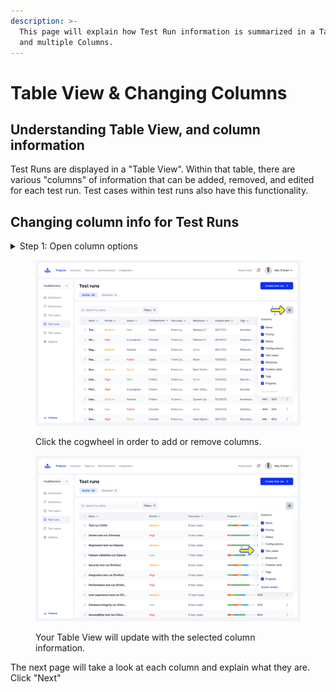 ```yaml
---
description: >-
  This page will explain how Test Run information is summarized in a Table View
  and multiple Columns.
---
```


# Table View & Changing Columns

## Understanding Table View, and column information

Test Runs are displayed in a "Table View". Within that table, there are various "columns" of information that can be added, removed, and edited for each test run. Test cases within test runs also have this functionality.

## Changing column info for Test Runs

<details>

<summary>Step 1: Open column options</summary>

On the Test Runs page, click on the cogwheel icon. From there you can select which columns to add and remove from your Table View.

</details>

<figure><img src="../../../.gitbook/assets/813_Test runs - Column filters.png" alt=""><figcaption><p>Click the cogwheel in order to add or remove columns.</p></figcaption></figure>

<figure><img src="../../../.gitbook/assets/815_Test runs - Column filters.png" alt=""><figcaption><p>Your Table View will update with the selected column information.</p></figcaption></figure>

The next page will take a look at each column and explain what they are. Click "Next" &#x20;
